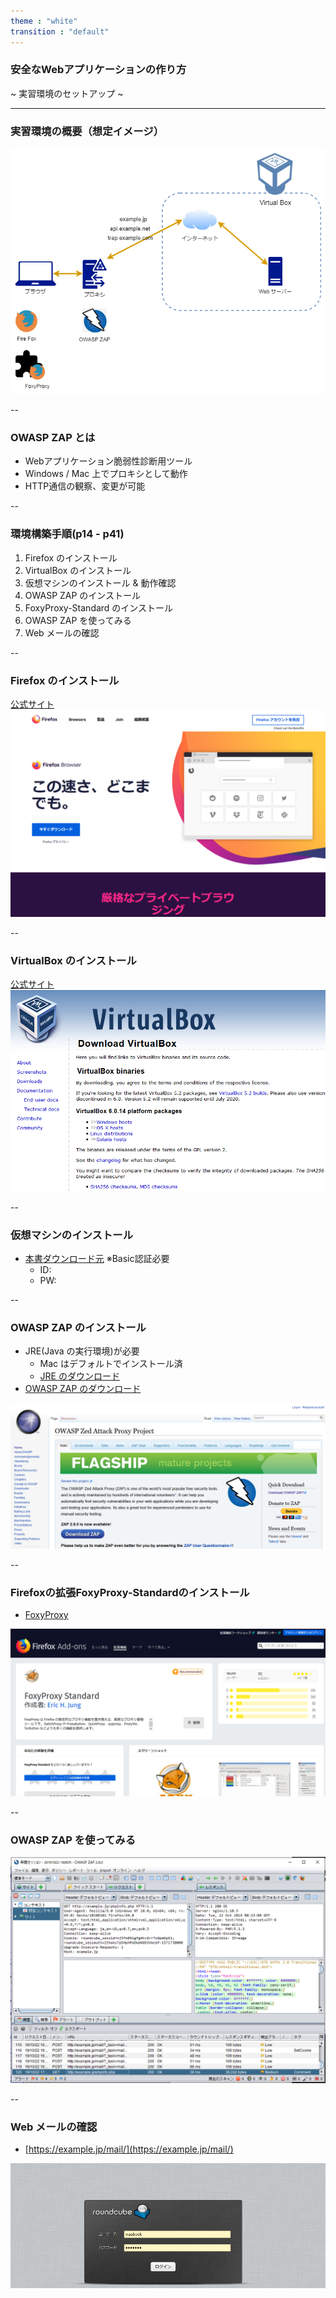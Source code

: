 ```yaml
---
theme : "white"
transition : "default"
---
```


### 安全なWebアプリケーションの作り方
~ 実習環境のセットアップ ~

---

### 実習環境の概要（想定イメージ）

![実習環境の概要](./images/environment_summary.png)

--

### OWASP ZAP とは

- Webアプリケーション脆弱性診断用ツール
- Windows / Mac 上でプロキシとして動作
- HTTP通信の観察、変更が可能


--

### 環境構築手順(p14 - p41)

1. Firefox のインストール
2. VirtualBox のインストール
3. 仮想マシンのインストール & 動作確認
4. OWASP ZAP のインストール
5. FoxyProxy-Standard のインストール
6. OWASP ZAP を使ってみる
7. Web メールの確認

--

### Firefox のインストール

[公式サイト](https://www.mozilla.org/ja/firefox/)
![](./images/firefox_top.png)

--

### VirtualBox のインストール

[公式サイト](https://www.virtualbox.org/wiki/Downloads)
![](./images/virtualbox_top.png)

--

### 仮想マシンのインストール

- [本書ダウンロード元](https://wasbook.org/download/) ※Basic認証必要
  - ID:
  - PW:

--

### OWASP ZAP のインストール

- JRE(Java の実行環境)が必要
  - Mac はデフォルトでインストール済
  - [JRE のダウンロード](https://java.com/ja/download/manual.jsp)
- [OWASP ZAP のダウンロード](https://www.owasp.org/index.php/OWASP_Zed_Attack_Proxy_Project)

![](./images/owaspzap_download.png)

--

### Firefoxの拡張FoxyProxy-Standardのインストール

- [FoxyProxy](https://addons.mozilla.org/ja/firefox/addon/foxyproxy-standard/)

![](./images/foxyproxy_top.png)

--

### OWASP ZAP を使ってみる

![](./images/owasp_image.png)

--

### Web メールの確認

- [https://example.jp/mail/](https://example.jp/mail/)

![](./images/webmail.png)
